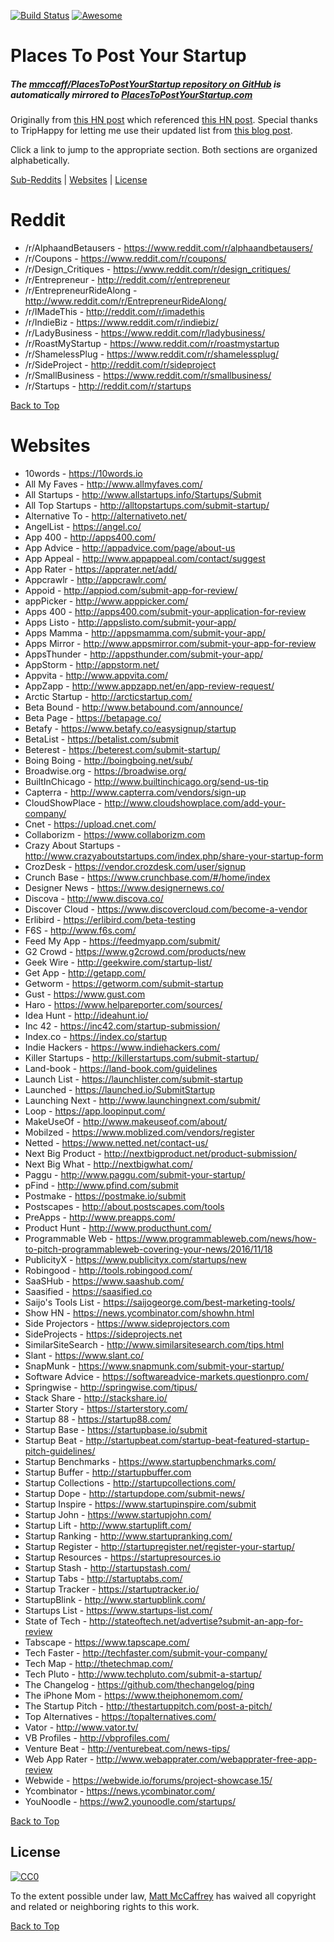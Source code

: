 [![Build Status](https://travis-ci.org/mmccaff/PlacesToPostYourStartup.svg?branch=master)](https://travis-ci.org/mmccaff/PlacesToPostYourStartup) [![Awesome](https://cdn.rawgit.com/sindresorhus/awesome/d7305f38d29fed78fa85652e3a63e154dd8e8829/media/badge.svg)](https://github.com/sindresorhus/awesome)

# Places To Post Your Startup
##### The [mmccaff/PlacesToPostYourStartup repository on GitHub](https://github.com/mmccaff/PlacesToPostYourStartup) is automatically mirrored to [PlacesToPostYourStartup.com](https://www.placestopostyourstartup.com)

Originally from [this HN post](https://news.ycombinator.com/item?id=7248460) which referenced [this HN post](https://news.ycombinator.com/item?id=6492109). Special thanks to TripHappy for letting me use their updated list from [this blog post](https://triphappy.com/blog/131-startup-directories-to-promote-your-startup/1).

Click a link to jump to the appropriate section. Both sections are organized alphabetically.

[Sub-Reddits](#reddit) | [Websites](#websites) | [License](#license)

# Reddit
* /r/AlphaandBetausers - https://www.reddit.com/r/alphaandbetausers/
* /r/Coupons - https://www.reddit.com/r/coupons/
* /r/Design_Critiques - https://www.reddit.com/r/design_critiques/
* /r/Entrepreneur - http://reddit.com/r/entrepreneur
* /r/EntrepreneurRideAlong - http://www.reddit.com/r/EntrepreneurRideAlong/
* /r/IMadeThis - http://reddit.com/r/imadethis
* /r/IndieBiz - https://www.reddit.com/r/indiebiz/
* /r/LadyBusiness - https://www.reddit.com/r/ladybusiness/
* /r/RoastMyStartup - https://www.reddit.com/r/roastmystartup
* /r/ShamelessPlug - https://www.reddit.com/r/shamelessplug/
* /r/SideProject - http://reddit.com/r/sideproject
* /r/SmallBusiness - https://www.reddit.com/r/smallbusiness/
* /r/Startups - http://reddit.com/r/startups

[Back to Top](#places-to-post-your-startup)

# Websites
* 10words - https://10words.io
* All My Faves - http://www.allmyfaves.com/
* All Startups - http://www.allstartups.info/Startups/Submit
* All Top Startups - http://alltopstartups.com/submit-startup/
* Alternative To - http://alternativeto.net/
* AngelList - https://angel.co/
* App 400 - http://apps400.com/
* App Advice - http://appadvice.com/page/about-us
* App Appeal - http://www.appappeal.com/contact/suggest
* App Rater - https://apprater.net/add/
* Appcrawlr - http://appcrawlr.com/
* Appoid - http://appiod.com/submit-app-for-review/
* appPicker - http://www.apppicker.com/
* Apps 400 - http://apps400.com/submit-your-application-for-review
* Apps Listo - http://appslisto.com/submit-your-app/
* Apps Mamma - http://appsmamma.com/submit-your-app/
* Apps Mirror - http://www.appsmirror.com/submit-your-app-for-review
* AppsThunder - http://appsthunder.com/submit-your-app/
* AppStorm - http://appstorm.net/
* Appvita - http://www.appvita.com/
* AppZapp - http://www.appzapp.net/en/app-review-request/
* Arctic Startup - http://arcticstartup.com/
* Beta Bound - http://www.betabound.com/announce/
* Beta Page - https://betapage.co/
* Betafy - https://www.betafy.co/easysignup/startup
* BetaList - https://betalist.com/submit
* Beterest - https://beterest.com/submit-startup/
* Boing Boing - http://boingboing.net/sub/
* Broadwise.org - https://broadwise.org/
* BuiltInChicago - http://www.builtinchicago.org/send-us-tip
* Capterra - http://www.capterra.com/vendors/sign-up
* CloudShowPlace - http://www.cloudshowplace.com/add-your-company/
* Cnet - https://upload.cnet.com/
* Collaborizm - https://www.collaborizm.com
* Crazy About Startups - http://www.crazyaboutstartups.com/index.php/share-your-startup-form
* CrozDesk - https://vendor.crozdesk.com/user/signup
* Crunch Base - https://www.crunchbase.com/#/home/index
* Designer News - https://www.designernews.co/
* Discova - http://www.discova.co/
* Discover Cloud - https://www.discovercloud.com/become-a-vendor
* Erlibird - https://erlibird.com/beta-testing
* F6S - http://www.f6s.com/
* Feed My App - https://feedmyapp.com/submit/
* G2 Crowd - https://www.g2crowd.com/products/new
* Geek Wire - http://geekwire.com/startup-list/
* Get App - http://getapp.com/
* Getworm - https://getworm.com/submit-startup
* Gust - https://www.gust.com
* Haro - https://www.helpareporter.com/sources/
* Idea Hunt - http://ideahunt.io/
* Inc 42 - https://inc42.com/startup-submission/
* Index.co - https://index.co/startup
* Indie Hackers - https://www.indiehackers.com/
* Killer Startups - http://killerstartups.com/submit-startup/
* Land-book - https://land-book.com/guidelines
* Launch List - https://launchlister.com/submit-startup
* Launched - https://launched.io/SubmitStartup
* Launching Next - http://www.launchingnext.com/submit/
* Loop - https://app.loopinput.com/ 
* MakeUseOf - http://www.makeuseof.com/about/
* Mobilzed - https://www.moblized.com/vendors/register
* Netted - https://www.netted.net/contact-us/
* Next Big Product - http://nextbigproduct.net/product-submission/
* Next Big What - http://nextbigwhat.com/
* Paggu - http://www.paggu.com/submit-your-startup/
* pFind - http://www.pfind.com/submit
* Postmake - https://postmake.io/submit
* Postscapes - http://about.postscapes.com/tools
* PreApps - http://www.preapps.com/
* Product Hunt - http://www.producthunt.com/
* Programmable Web - https://www.programmableweb.com/news/how-to-pitch-programmableweb-covering-your-news/2016/11/18
* PublicityX - https://www.publicityx.com/startups/new
* Robingood - http://tools.robingood.com/
* SaaSHub - https://www.saashub.com/
* Saasified - https://saasified.co
* Saijo's Tools List - https://saijogeorge.com/best-marketing-tools/
* Show HN - https://news.ycombinator.com/showhn.html
* Side Projectors - https://www.sideprojectors.com
* SideProjects - https://sideprojects.net
* SimilarSiteSearch - http://www.similarsitesearch.com/tips.html
* Slant - https://www.slant.co/
* SnapMunk - https://www.snapmunk.com/submit-your-startup/
* Software Advice - https://softwareadvice-markets.questionpro.com/
* Springwise - http://springwise.com/tipus/
* Stack Share - http://stackshare.io/
* Starter Story - https://starterstory.com/
* Startup 88 - https://startup88.com/
* Startup Base - https://startupbase.io/submit
* Startup Beat - http://startupbeat.com/startup-beat-featured-startup-pitch-guidelines/
* Startup Benchmarks - https://www.startupbenchmarks.com/
* Startup Buffer - http://startupbuffer.com
* Startup Collections - http://startupcollections.com/
* Startup Dope - http://startupdope.com/submit-news/
* Startup Inspire - https://www.startupinspire.com/submit
* Startup John - https://www.startupjohn.com/
* Startup Lift - http://www.startuplift.com/
* Startup Ranking - http://www.startupranking.com/
* Startup Register - http://startupregister.net/register-your-startup/
* Startup Resources - https://startupresources.io
* Startup Stash - http://startupstash.com/
* Startup Tabs - http://startuptabs.com/
* Startup Tracker - https://startuptracker.io/
* StartupBlink - http://www.startupblink.com/
* Startups List - https://www.startups-list.com/
* State of Tech - http://stateoftech.net/advertise?submit-an-app-for-review
* Tabscape - https://www.tapscape.com/
* Tech Faster - http://techfaster.com/submit-your-company/
* Tech Map - http://thetechmap.com/
* Tech Pluto - http://www.techpluto.com/submit-a-startup/
* The Changelog - https://github.com/thechangelog/ping
* The iPhone Mom - https://www.theiphonemom.com/
* The Startup Pitch - http://thestartuppitch.com/post-a-pitch/
* Top Alternatives - https://topalternatives.com/
* Vator - http://www.vator.tv/
* VB Profiles - http://vbprofiles.com/
* Venture Beat - http://venturebeat.com/news-tips/
* Web App Rater - http://www.webapprater.com/webapprater-free-app-review
* Webwide - https://webwide.io/forums/project-showcase.15/
* Ycombinator - https://news.ycombinator.com/
* YouNoodle - https://ww2.younoodle.com/startups/

[Back to Top](#places-to-post-your-startup)

## License

[![CC0](https://i.creativecommons.org/p/zero/1.0/88x31.png)](http://creativecommons.org/publicdomain/zero/1.0/)

To the extent possible under law, [Matt McCaffrey](http://www.mattmccaffrey.com/) has waived all copyright and related or neighboring rights to this work.

[Back to Top](#places-to-post-your-startup)
